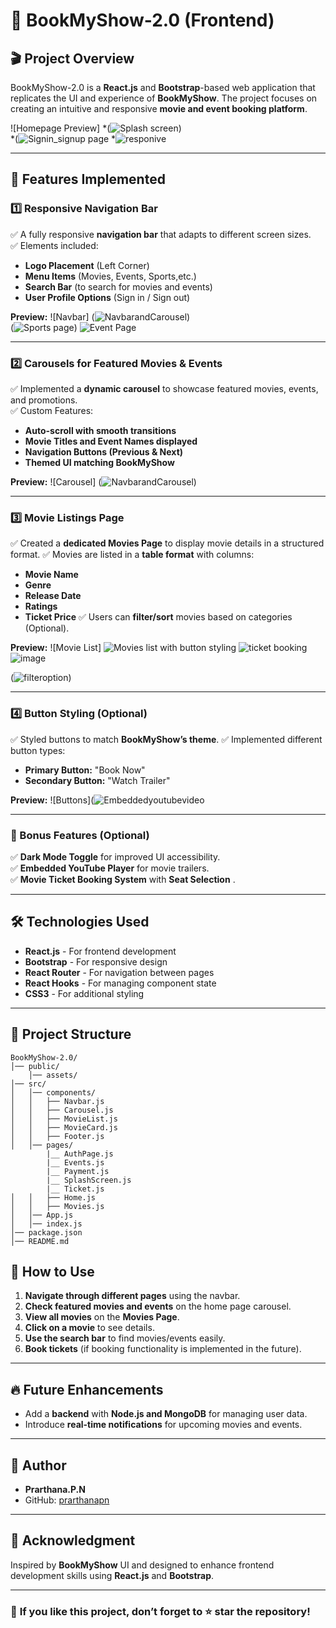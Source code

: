 

# 📌 BookMyShow-2.0 (Frontend)

## 🎬 Project Overview
BookMyShow-2.0 is a **React.js** and **Bootstrap**-based web application that replicates the UI and experience of **BookMyShow**. The project focuses on creating an intuitive and responsive **movie and event booking platform**.

![Homepage Preview]
*(![Splash screen](https://github.com/user-attachments/assets/27193296-646e-4d1b-a25b-9fe47b346ced))  
*(![Signin_signup page](https://github.com/user-attachments/assets/75b6eb9c-016b-434b-8b59-f8fb062fe11e)
*![responive](https://github.com/user-attachments/assets/8f4c6060-ecd3-499a-bea7-f0efd596876f)



---

## 🚀 Features Implemented

### 1️⃣ Responsive Navigation Bar
✅ A fully responsive **navigation bar** that adapts to different screen sizes.  
✅ Elements included:
- **Logo Placement** (Left Corner)
- **Menu Items** (Movies, Events, Sports,etc.)
- **Search Bar** (to search for movies and events)
- **User Profile Options** (Sign in / Sign out)

**Preview:**
![Navbar]
(![NavbarandCarousel](https://github.com/user-attachments/assets/658b3530-1bc5-40dc-87a1-9b96c6e7b4a6))  
(![Sports page](https://github.com/user-attachments/assets/b4f51e9e-92b0-475e-b035-f8b4267277c5))
![Event Page](https://github.com/user-attachments/assets/fbf679c2-13bb-4c8b-9be1-3075fb1887fc)

---

### 2️⃣ Carousels for Featured Movies & Events
✅ Implemented a **dynamic carousel** to showcase featured movies, events, and promotions.  
✅ Custom Features:
- **Auto-scroll with smooth transitions**
- **Movie Titles and Event Names displayed**
- **Navigation Buttons (Previous & Next)**
- **Themed UI matching BookMyShow**

**Preview:**
![Carousel]
(![NavbarandCarousel](https://github.com/user-attachments/assets/17110274-726b-4a32-9e7a-36e93a8a1dec))  


---

### 3️⃣ Movie Listings Page
✅ Created a **dedicated Movies Page** to display movie details in a structured format.
✅ Movies are listed in a **table format** with columns:
- **Movie Name**
- **Genre**
- **Release Date**
- **Ratings**
- **Ticket Price**
✅ Users can **filter/sort** movies based on categories (Optional).

**Preview:**
![Movie List]
![Movies list with button styling](https://github.com/user-attachments/assets/5322b9b5-8af5-49dd-a2cf-e77854a4b53b)
![ticket booking](https://github.com/user-attachments/assets/a22cba08-e906-48fc-b27b-4725cc4e5d89)
![image](https://github.com/user-attachments/assets/c97db771-a35b-483f-ba09-ca2b2f01d39d)

(![filteroption](https://github.com/user-attachments/assets/f65deeb5-a9c2-49d1-8974-e618cb644853))  


---

### 4️⃣ Button Styling (Optional)
✅ Styled buttons to match **BookMyShow’s theme**.
✅ Implemented different button types:
- **Primary Button:** "Book Now"
- **Secondary Button:** "Watch Trailer"


**Preview:**
![Buttons](![Embeddedyoutubevideo](https://github.com/user-attachments/assets/80a8279a-83d2-47d6-aa46-c9fe85fa7de9)


---

### 🎁 Bonus Features (Optional)
✅ **Dark Mode Toggle** for improved UI accessibility.  
✅ **Embedded YouTube Player** for movie trailers.  
✅ **Movie Ticket Booking System** with **Seat Selection** .  

---

## 🛠️ Technologies Used
- **React.js** - For frontend development
- **Bootstrap** - For responsive design
- **React Router** - For navigation between pages
- **React Hooks** - For managing component state
- **CSS3** - For additional styling

---

## 📂 Project Structure
```
BookMyShow-2.0/
│── public/
    │── assets/
│── src/
│   │── components/
│   │   ├── Navbar.js
│   │   ├── Carousel.js
│   │   ├── MovieList.js
│   │   ├── MovieCard.js
│   │   ├── Footer.js
│   │── pages/
        |__ AuthPage.js
        |__ Events.js
        |__ Payment.js
        |__ SplashScreen.js
        |__ Ticket.js
│   │   ├── Home.js
│   │   ├── Movies.js
│   │── App.js
│   │── index.js
│── package.json
│── README.md
```


## 📌 How to Use
1. **Navigate through different pages** using the navbar.
2. **Check featured movies and events** on the home page carousel.
3. **View all movies** on the **Movies Page**.
4. **Click on a movie** to see details.
5. **Use the search bar** to find movies/events easily.
6. **Book tickets** (if booking functionality is implemented in the future).

---

## 🔥 Future Enhancements
- Add a **backend** with **Node.js and MongoDB** for managing user data.
- Introduce **real-time notifications** for upcoming movies and events.

---

## 📝 Author
- **Prarthana.P.N**
- GitHub: [prarthanapn](https://github.com/prarthanapn)


---

## 🎉 Acknowledgment
Inspired by **BookMyShow** UI and designed to enhance frontend development skills using **React.js** and **Bootstrap**.

---

### 📌 **If you like this project, don’t forget to ⭐ star the repository!**

